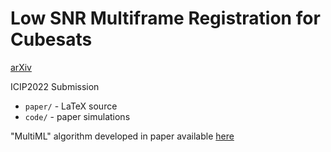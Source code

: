 # Low SNR Multiframe Registration for Cubesats

[arXiv](https://arxiv.org/abs/2202.13042)

ICIP2022 Submission

- `paper/` - LaTeX source
- `code/` - paper simulations

"MultiML" algorithm developed in paper available [here](https://github.com/evidlo/multiml)
